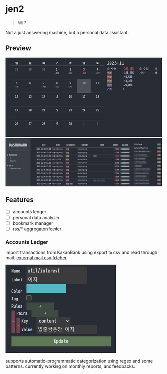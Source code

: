 # jen2

> WIP

Not a just answering machine, but a personal data assistant.

## Preview

![preview monthly reports](imgs/preview_reports.png)
![preview transactions with categories](imgs/preview_transactions.png)

## Features

- [ ] accounts ledger
- [ ] personal data analyzer
- [ ] bookmark manager
- [ ] rss/* aggregator/feeder

### Accounts Ledger

import transactions from KakaoBank using export to csv and read through mail. [external mail csv fetcher](https://github.com/20chan/jen2-fetcher)

![preview categoriy](imgs/preview_category.png)

supports automatic-programmatic categorization using regex and some patterns.
currently working on monthly reports, and feedbacks.